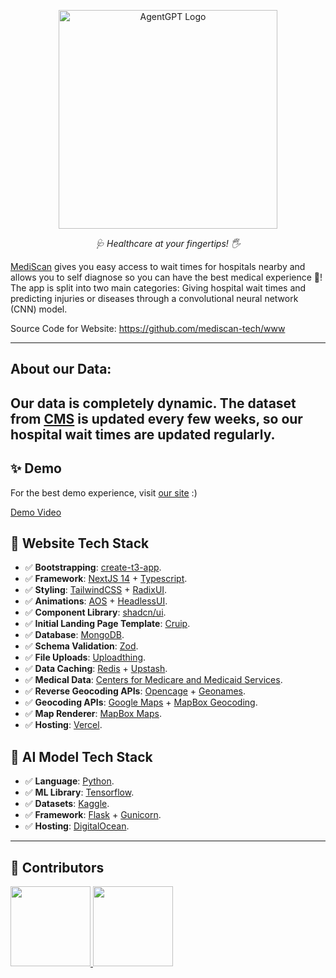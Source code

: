 
<p align="center">
  <img src="https://i.imgur.com/5LJxBt4.pngg" height="350" alt="AgentGPT Logo"/>
</p>
<p align="center">
  <em>🩺 Healthcare at your fingertips! 🖐   </em>
</p>

[MediScan](https://mediscan.tech) gives you easy access to wait times for hospitals nearby and allows you to self diagnose so you can have the best medical experience 🚀!
The app is split into two main categories: Giving hospital wait times and predicting injuries or diseases through a convolutional neural network (CNN) model.

Source Code for Website: https://github.com/mediscan-tech/www

---
## About our Data:
Our data is completely dynamic. The dataset from [CMS](https://data.cms.gov/) is updated every few weeks, so our hospital wait times are updated regularly.
---
## ✨ Demo
For the best demo experience, visit [our site](https://mediscan.tech) :)

[Demo Video]([https://google.com](https://www.youtube.com/watch?v=ANMwVpiqOHk))

## 🚀 Website Tech Stack
- ✅ **Bootstrapping**: [create-t3-app](https://create.t3.gg).
- ✅ **Framework**: [NextJS 14](https://nextjs.org/) + [Typescript](https://www.typescriptlang.org/).
- ✅ **Styling**: [TailwindCSS](https://tailwindcss.com) + [RadixUI](https://www.radix-ui.com/).
- ✅ **Animations**: [AOS](https://michalsnik.github.io/aos/) + [HeadlessUI](https://headlessui.com/).
- ✅ **Component Library**: [shadcn/ui](https://ui.shadcn.com/).
- ✅ **Initial Landing Page Template**: [Cruip](https://cruip.com/).
- ✅ **Database**: [MongoDB](https://www.mongodb.com/).
- ✅ **Schema Validation**: [Zod](https://zod.dev/).
- ✅ **File Uploads**: [Uploadthing](https://uploadthing.com/).
- ✅ **Data Caching**: [Redis](https://redis.com/) + [Upstash](https://upstash.com/).
- ✅ **Medical Data**: [Centers for Medicare and Medicaid Services](https://data.cms.gov/).
- ✅ **Reverse Geocoding APIs**: [Opencage](https://opencagedata.com/) + [Geonames](https://www.geonames.org/export/web-services.html).
- ✅ **Geocoding APIs**: [Google Maps](https://developers.google.com/maps) + [MapBox Geocoding](https://docs.mapbox.com/api/search/geocoding/).
- ✅ **Map Renderer**: [MapBox Maps](https://www.mapbox.com/maps).
- ✅ **Hosting**: [Vercel](https://vercel.com/).

## 🤖 AI Model Tech Stack
- ✅ **Language**: [Python](https://www.python.org/).
- ✅ **ML Library**: [Tensorflow](https://www.tensorflow.org/).
- ✅ **Datasets**: [Kaggle](https://www.kaggle.com/).
- ✅ **Framework**: [Flask](https://flask.palletsprojects.com/en/2.0.x/) + [Gunicorn](https://gunicorn.org/).
- ✅ **Hosting**: [DigitalOcean](https://www.digitalocean.com/).

---
## 🙌 Contributors 
<a href="https://github.com/mediscan-tech/www/graphs/contributors"> <img height="128" src="https://avatars.githubusercontent.com/u/67123306?v=4"/></a><a href="https://github.com/mediscan-tech/model-api/graphs/contributors"> <img height="128" src="https://avatars.githubusercontent.com/u/67066931?v=4"/></a>
